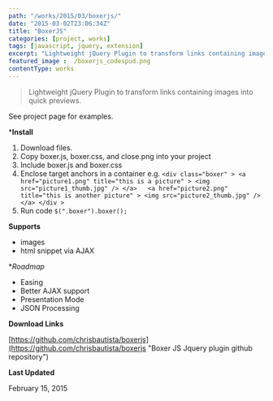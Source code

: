 ```yaml
---
path: "/works/2015/03/boxerjs/"
date: "2015-03-02T23:06:34Z"
title: "BoxerJS"
categories: [project, works]
tags: [javascript, jquery, extension]
excerpt: "Lightweight jQuery Plugin to transform links containing images into quick previews.See project page..."
featured_image :  /boxerjs_codespud.png
contentType: works
---
```


> Lightweight jQuery Plugin to transform links containing images into quick previews.

See project page for examples.

***Install**

1. Download files.
2. Copy boxer.js, boxer.css, and close.png into your project
3. Include boxer.js and boxer.css
4. Enclose target anchors in a container e.g. `<div class="boxer" > <a href="picture1.png" title="this is a picture" > <img src="picture1_thumb.jpg" /> </a>   <a href="picture2.png" title="this is another picture" > <img src="picture2_thumb.jpg" /> </a> </div >`
5. Run code `$(".boxer").boxer();`

**Supports**

* images
* html snippet via AJAX

**Roadmap*

* Easing
* Better AJAX support
* Presentation Mode
* JSON Processing

**Download Links**

[https://github.com/chrisbautista/boxerjs](https://github.com/chrisbautista/boxerjs "Boxer JS Jquery plugin github repository")

**Last Updated** 

February 15, 2015